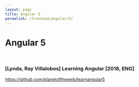 ```yaml
---
layout: page
title: Angular 5
permalink: /frontend/angular/5/
---
```


# Angular 5

<br/>

### [Lynda, Ray Villalobos] Learning Angular [2018, ENG]

https://github.com/planetoftheweb/learnangular5
